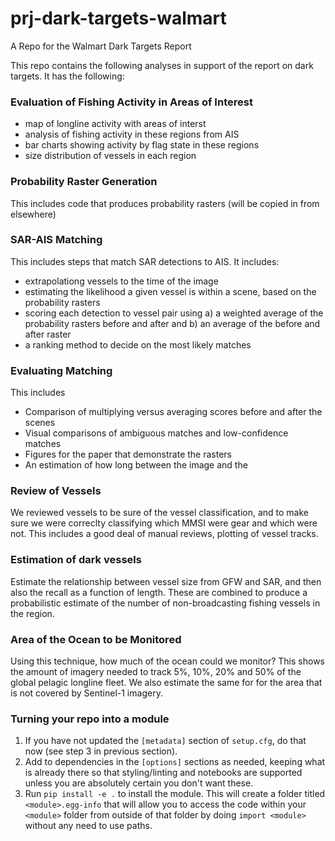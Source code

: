 # prj-dark-targets-walmart
A Repo for the Walmart Dark Targets Report


This repo contains the following analyses in support of the report on dark targets. It has the following:

### Evaluation of Fishing Activity in Areas of Interest
 - map of longline activity with areas of interst
 - analysis of fishing activity in these regions from AIS
 - bar charts showing activity by flag state in these regions
 - size distribution of vessels in each region

### Probability Raster Generation
This includes code that produces probability rasters (will be copied in from elsewhere)

### SAR-AIS Matching 
This includes steps that match SAR detections to AIS. It includes:
 - extrapolationg vessels to the time of the image
 - estimating the likelihood a given vessel is within a scene, based on the probability rasters
 - scoring each detection to vessel pair using a) a weighted average of the probability rasters before and after and b) an average of the before and after raster
 - a ranking method to decide on the most likely matches

### Evaluating Matching
This includes
 - Comparison of multiplying versus averaging scores before and after the scenes
 - Visual comparisons of ambiguous matches and low-confidence matches
 - Figures for the paper that demonstrate the rasters
 - An estimation of how long between the image and the 

### Review of Vessels
We reviewed vessels to be sure of the vessel classification, and to make sure we were correclty classifying which MMSI were gear and which were not. This includes a good deal of manual reviews, plotting of vessel tracks.

### Estimation of dark vessels
Estimate the relationship between vessel size from GFW and SAR, and then also the recall as a function of length. These are combined to produce a probabilistic estimate of the number of non-broadcasting fishing vessels in the region.

### Area of the Ocean to be Monitored
Using this technique, how much of the ocean could we monitor? This shows the amount of imagery needed to track 5%, 10%, 20% and 50% of the global pelagic longline fleet. We also estimate the same for for the area that is not covered by Sentinel-1 imagery.

### Turning your repo into a module
1. If you have not updated the `[metadata]` section of `setup.cfg`, do that now (see step 3 in previous section).
2. Add to dependencies in the `[options]` sections as needed, keeping what is already there so that styling/linting and notebooks are supported unless you are absolutely certain you don't want these.
3. Run `pip install -e .` to install the module. This will create a folder titled `<module>.egg-info` that will allow you to access the code within your `<module>` folder from outside of that folder by doing `import <module>` without any need to use paths.
